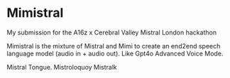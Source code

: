 # Mimistral

My submission for the A16z x Cerebral Valley Mistral London hackathon

Mimistral is the mixture of Mistral and Mimi to create an end2end speech language model (audio in + audio out). Like Gpt4o Advanced Voice Mode.

Mistral Tongue.
Mistroloquoy
Mistralk
